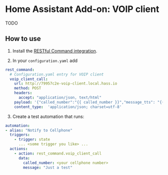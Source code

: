 # Home Assistant Add-on: VOIP client

TODO

## How to use

1. Install the [RESTful Command integration](https://www.home-assistant.io/integrations/rest_command). 

2. In your `configuration.yaml` add

```yaml
rest_command:
  # Configuration.yaml entry for VOIP client
  voip_client_call:
    url: http://79957c2e-voip-client.local.hass.io
    method: POST
    headers:
      accept: "application/json, text/html"
    payload: '{"called_number":"{{ called_number }}","message_tts": "{{ message }}"}}'
    content_type:  'application/json; charset=utf-8'
```

3. Create a test automation that runs:

```yaml
automation:
- alias: "Notify to Cellphone"
  triggers:
    - trigger: state
      ... <some trigger you like> ...
  actions:
    - action: rest_command.voip_client_call
      data:
        called_number: <your cellphone number>
        message: "Just a test"
```
